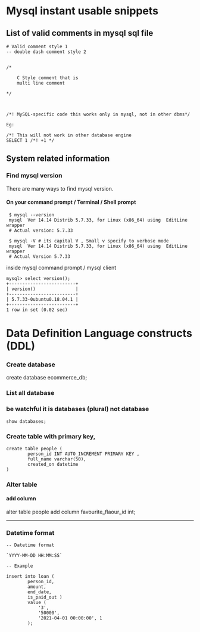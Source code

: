 # Mysql instant usable snippets

## List of valid comments in mysql sql file


```
# Valid comment style 1 
-- double dash comment style 2 


/*  
	
	C Style comment that is 
	multi line comment 

*/



/*! MySQL-specific code this works only in mysql, not in other dbms*/

Eg:

/*! This will not work in other database engine
SELECT 1 /*! +1 */

```

## System related information

### Find mysql version

There are many ways to find mysql version. 

#### On your command prompt / Terminal / Shell prompt

```
 $ mysql --version
 mysql  Ver 14.14 Distrib 5.7.33, for Linux (x86_64) using  EditLine wrapper
 # Actual version: 5.7.33

 $ mysql -V # its capital V , Small v specify to verbose mode
 mysql  Ver 14.14 Distrib 5.7.33, for Linux (x86_64) using  EditLine wrapper
 # Actual Version 5.7.33
```

inside mysql command prompt / mysql client 

```
mysql> select version();
+-------------------------+
| version()               |
+-------------------------+
| 5.7.33-0ubuntu0.18.04.1 |
+-------------------------+
1 row in set (0.02 sec)
```

# Data Definition Language constructs (DDL)

### Create database
create database ecommerce_db;


### List all database
### be watchful it is **databases** (plural) not database 

```
show databases;
```

### Create table with primary key, 
```
create table people ( 
		person_id INT AUTO_INCREMENT PRIMARY KEY , 
		full_name varchar(50),
		created_on datetime
)
```

### Alter table 

#### add column
alter table people add column favourite_flaour_id int;

--------------------------------------------------------------------

### Datetime format

```
-- Datetime format

`YYYY-MM-DD HH:MM:SS`

-- Example

insert into loan (  
		person_id, 
		amount, 
		end_date, 
		is_paid_out ) 
		value ( 
			'3', 
			'50000', 
			'2021-04-01 00:00:00', 1
		);
```
